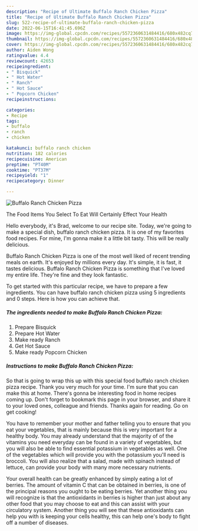 ```yaml
---
description: "Recipe of Ultimate Buffalo Ranch Chicken Pizza"
title: "Recipe of Ultimate Buffalo Ranch Chicken Pizza"
slug: 522-recipe-of-ultimate-buffalo-ranch-chicken-pizza
date: 2022-06-15T16:41:45.696Z
image: https://img-global.cpcdn.com/recipes/5572360631484416/680x482cq70/buffalo-ranch-chicken-pizza-recipe-main-photo.jpg
thumbnail: https://img-global.cpcdn.com/recipes/5572360631484416/680x482cq70/buffalo-ranch-chicken-pizza-recipe-main-photo.jpg
cover: https://img-global.cpcdn.com/recipes/5572360631484416/680x482cq70/buffalo-ranch-chicken-pizza-recipe-main-photo.jpg
author: Aiden Wong
ratingvalue: 4.4
reviewcount: 42653
recipeingredient:
- " Bisquick"
- " Hot Water"
- " Ranch"
- " Hot Sauce"
- " Popcorn Chicken"
recipeinstructions:

categories:
- Recipe
tags:
- buffalo
- ranch
- chicken

katakunci: buffalo ranch chicken 
nutrition: 182 calories
recipecuisine: American
preptime: "PT40M"
cooktime: "PT37M"
recipeyield: "1"
recipecategory: Dinner

---
```



![Buffalo Ranch Chicken Pizza](https://img-global.cpcdn.com/recipes/5572360631484416/680x482cq70/buffalo-ranch-chicken-pizza-recipe-main-photo.jpg)

The Food Items You Select To Eat Will Certainly Effect Your Health

Hello everybody, it's Brad, welcome to our recipe site. Today, we're going to make a special dish, buffalo ranch chicken pizza. It is one of my favorites food recipes. For mine, I'm gonna make it a little bit tasty. This will be really delicious.

Buffalo Ranch Chicken Pizza is one of the most well liked of recent trending meals on earth. It's enjoyed by millions every day. It's simple, it is fast, it tastes delicious. Buffalo Ranch Chicken Pizza is something that I've loved my entire life. They're fine and they look fantastic.




To get started with this particular recipe, we have to prepare a few ingredients. You can have buffalo ranch chicken pizza using 5 ingredients and 0 steps. Here is how you can achieve that.

<!--inarticleads1-->

##### The ingredients needed to make Buffalo Ranch Chicken Pizza:

1. Prepare  Bisquick
1. Prepare  Hot Water
1. Make ready  Ranch
1. Get  Hot Sauce
1. Make ready  Popcorn Chicken




<!--inarticleads2-->

##### Instructions to make Buffalo Ranch Chicken Pizza:





So that is going to wrap this up with this special food buffalo ranch chicken pizza recipe. Thank you very much for your time. I'm sure that you can make this at home. There's gonna be interesting food in home recipes coming up. Don't forget to bookmark this page in your browser, and share it to your loved ones, colleague and friends. Thanks again for reading. Go on get cooking!

You have to remember your mother and father telling you to ensure that you eat your vegetables, that is mainly because this is very important for a healthy body. You may already understand that the majority of of the vitamins you need everyday can be found in a variety of vegetables, but you will also be able to find essential potassium in vegetables as well. One of the vegetables which will provide you with the potassium you'll need is broccoli. You will also realize that a salad, made with spinach instead of lettuce, can provide your body with many more necessary nutrients.

Your overall health can be greatly enhanced by simply eating a lot of berries. The amount of vitamin C that can be obtained in berries, is one of the principal reasons you ought to be eating berries. Yet another thing you will recognize is that the antioxidants in berries is higher than just about any other food that you may choose to eat and this can assist with your circulatory system. Another thing you will see that these antioxidants can help you with is keeping your cells healthy, this can help one's body to fight off a number of diseases.
